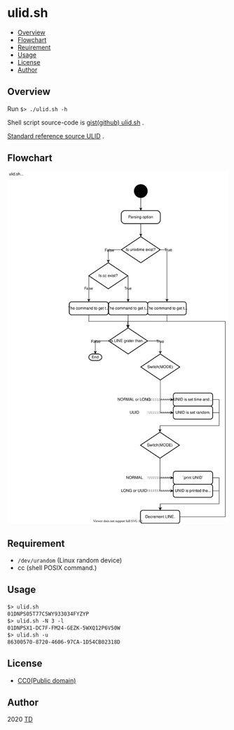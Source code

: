 # ulid.sh

- [Overview](#overview)
- [Flowchart](#flowchart)
- [Reuirement](#requirement)
- [Usage](#usage)
- [License](#license)
- [Author](#author)

## Overview

Run `$> ./ulid.sh -h`

Shell script source-code is [gist(github) ulid.sh](https://gist.github.com/search?q=user%3Atd-shi+filename%3A.sh+ulid) .

[Standard reference source ULID](https://github.com/ulid/spec) .

## Flowchart

[![Flowchart](./ulid-flow.svg "Flowchart")](https://www.draw.io/#Htd-shi%2FShellScriptsOnGist%2FUpdateImagesSVG%2Fulid%2Fulid-flow.svg)

## Requirement

- `/dev/urandom` (Linux random device)
- cc (shell POSIX command.)

## Usage

```
$> ulid.sh
01DNPS05T77C5WY933034FYZYP
$> ulid.sh -N 3 -l
01DNPSX1-DC7F-FM24-GEZK-5WXQ12P6V50W
$> ulid.sh -u
86300570-8720-4606-97CA-1D54CB02318D
```

## License

- [CC0(Public domain)](https://creativecommons.org/publicdomain/zero/1.0/legalcode)

## Author

2020 [TD](https://github.com/td-shi/)
